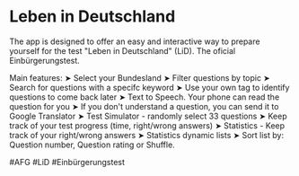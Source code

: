 # Leben in Deutschland

The app is designed to offer an easy and interactive way to prepare yourself for the test "Leben in Deutschland" (LiD). The oficial Einbürgerungstest.

Main features:
➤ Select your Bundesland
➤ Filter questions by topic
➤ Search for questions with a specifc keyword
➤ Use your own tag to identify questions to come back later
➤ Text to Speech. Your phone can read the question for you
➤ If you don't understand a question, you can send it to Google Translator
➤ Test Simulator - randomly select 33 questions
➤ Keep track of your test progress (time, right/wrong answers)
➤ Statistics - Keep track of your right/wrong answers
➤ Statistics dynamic lists
➤ Sort list by: Question number, Question rating or Shuffle.

#AFG #LiD #Einbürgerungstest
